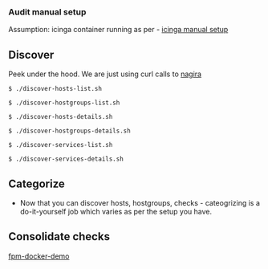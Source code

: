 ### Audit manual setup

Assumption: icinga container running as per - [icinga manual setup](https://github.com/saurabh-hirani/talks/tree/master/monitoring-transition/icinga)

## Discover

Peek under the hood. We are just using curl calls to [nagira](https://github.com/dmytro/nagira)

```
$ ./discover-hosts-list.sh
```

```
$ ./discover-hostgroups-list.sh
```

```
$ ./discover-hosts-details.sh
```

```
$ ./discover-hostgroups-details.sh
```

```
$ ./discover-services-list.sh
```

```
$ ./discover-services-details.sh
```

## Categorize

- Now that you can discover hosts, hostgroups, checks - cateogrizing is a do-it-yourself job which varies as per the setup you have.

## Consolidate checks

[fpm-docker-demo](https://github.com/saurabh-hirani/fpm-docker-demo)
